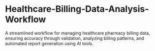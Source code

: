 # Healthcare-Billing-Data-Analysis-Workflow
A streamlined workflow for managing healthcare pharmacy billing data, ensuring accuracy through validation, analyzing billing patterns, and automated report generation using AI tools.
